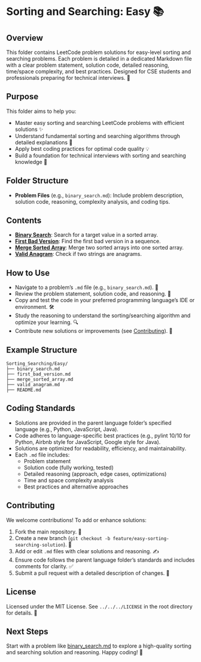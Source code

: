 # Sorting and Searching: Easy 📚

## Overview
This folder contains LeetCode problem solutions for easy-level sorting and searching problems. Each problem is detailed in a dedicated Markdown file with a clear problem statement, solution code, detailed reasoning, time/space complexity, and best practices. Designed for CSE students and professionals preparing for technical interviews. 🚀

## Purpose
This folder aims to help you:
- Master easy sorting and searching LeetCode problems with efficient solutions ✨
- Understand fundamental sorting and searching algorithms through detailed explanations 🧠
- Apply best coding practices for optimal code quality 💡
- Build a foundation for technical interviews with sorting and searching knowledge 🎯

## Folder Structure
- **Problem Files** (e.g., `binary_search.md`): Include problem description, solution code, reasoning, complexity analysis, and coding tips.

## Contents
- **[Binary Search](./binary_search.md)**: Search for a target value in a sorted array.
- **[First Bad Version](./first_bad_version.md)**: Find the first bad version in a sequence.
- **[Merge Sorted Array](./merge_sorted_array.md)**: Merge two sorted arrays into one sorted array.
- **[Valid Anagram](./valid_anagram.md)**: Check if two strings are anagrams.

## How to Use
- Navigate to a problem’s `.md` file (e.g., `binary_search.md`). 📂
- Review the problem statement, solution code, and reasoning. 📝
- Copy and test the code in your preferred programming language’s IDE or environment. 🛠️
- Study the reasoning to understand the sorting/searching algorithm and optimize your learning. 🔍
- Contribute new solutions or improvements (see [Contributing](#contributing)). 🤗

## Example Structure
```
Sorting_Searching/Easy/
├── binary_search.md
├── first_bad_version.md
├── merge_sorted_array.md
├── valid_anagram.md
├── README.md
```

## Coding Standards
- Solutions are provided in the parent language folder’s specified language (e.g., Python, JavaScript, Java).
- Code adheres to language-specific best practices (e.g., pylint 10/10 for Python, Airbnb style for JavaScript, Google style for Java).
- Solutions are optimized for readability, efficiency, and maintainability.
- Each `.md` file includes:
  - Problem statement
  - Solution code (fully working, tested)
  - Detailed reasoning (approach, edge cases, optimizations)
  - Time and space complexity analysis
  - Best practices and alternative approaches

## Contributing
We welcome contributions! To add or enhance solutions:
1. Fork the main repository. 🍴
2. Create a new branch (`git checkout -b feature/easy-sorting-searching-solution`). 🌿
3. Add or edit `.md` files with clear solutions and reasoning. ✍️
4. Ensure code follows the parent language folder’s standards and includes comments for clarity. ✅
5. Submit a pull request with a detailed description of changes. 🚀

## License
Licensed under the MIT License. See `../../../LICENSE` in the root directory for details. 📜

## Next Steps
Start with a problem like [binary_search.md](./binary_search.md) to explore a high-quality sorting and searching solution and reasoning. Happy coding! 🌟